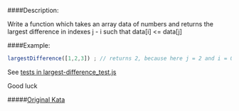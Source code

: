 ####Description:

Write a function which takes an array data of numbers and returns the largest difference in indexes j - i such that data[i] <= data[j]

####Example:

```js
largestDifference([1,2,3]) ; // returns 2, because here j = 2 and i = 0 and 2 - 0 = 2
```

See [tests in largest-difference_test.js](https://github.com/AlexVvx/code-wars/blob/master/katas/largest-difference/largest-difference_test.js)

Good luck

#####[Original Kata](https://www.codewars.com/kata/largest-difference-in-increasing-indexes)